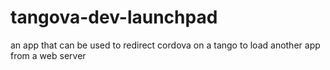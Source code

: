 # tangova-dev-launchpad
an app that can be used to redirect cordova on a tango to load another app from a web server
